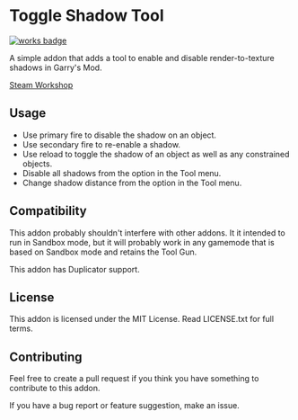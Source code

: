 # Toggle Shadow Tool
[![works badge](https://cdn.rawgit.com/nikku/works-on-my-machine/v0.2.0/badge.svg)](https://github.com/nikku/works-on-my-machine)

A simple addon that adds a tool to enable and disable render-to-texture shadows in Garry's Mod.

[Steam Workshop](http://steamcommunity.com/sharedfiles/filedetails/?id=157560152)

## Usage
 - Use primary fire to disable the shadow on an object.
 - Use secondary fire to re-enable a shadow.
 - Use reload to toggle the shadow of an object as well as any constrained objects.
 - Disable all shadows from the option in the Tool menu.
 - Change shadow distance from the option in the Tool menu.

## Compatibility
This addon probably shouldn't interfere with other addons. It it intended to run in Sandbox mode, but it will probably work in any gamemode that is based on Sandbox mode and retains the Tool Gun.

This addon has Duplicator support.

## License
This addon is licensed under the MIT License. Read LICENSE.txt for full terms.

## Contributing
Feel free to create a pull request if you think you have something to contribute to this addon.

If you have a bug report or feature suggestion, make an issue.
